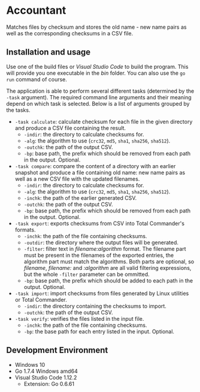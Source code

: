 # Accountant

Matches files by checksum and stores the old name - new name pairs as well as the corresponding checksums in a CSV file.

## Installation and usage

Use one of the build files or _Visual Studio Code_ to build the program. This will provide you one executable in the _bin_ folder. You can also use the `go run` command of course.

The application is able to perform several different tasks (determined by the `-task` argument). The required command line arguments and their meaning depend on which task is selected. Below is a list of arguments grouped by the tasks.

  * `-task calculate`: calculate checksum for each file in the given directory and produce a CSV file containing the result.
    * `-indir`: the directory to calculate checksums for.
    * `-alg`: the algorithm to use (`crc32`, `md5`, `sha1`, `sha256`, `sha512`).
    * `-outchk`: the path of the output CSV.
    * `-bp`: base path, the prefix which should be removed from each path in the output. Optional.
  * `-task compare`: compare the content of a directory with an earlier snapshot and produce a file containing old name: new name pairs as well as a new CSV file with the updated filenames.
    * `-indir`: the directory to calculate checksums for.
    * `-alg`: the algorithm to use (`crc32`, `md5`, `sha1`, `sha256`, `sha512`).
    * `-inchk`: the path of the earlier generated CSV.
    * `-outchk`: the path of the output CSV.
    * `-bp`: base path, the prefix which should be removed from each path in the output. Optional.
  * `-task export`: exports checksums from CSV into Total Commander's formats.
    * `-inchk`: the path of the file containing checksums.
    * `-outdir`: the directory where the output files will be generated.
    * `-filter`: filter text in _filename:algorithm_ format. The filename part must be present in the filenames of the exported entries, the algorithm part must match the algorithms. Both parts are optional, so _filename_, _filename:_ and _:algorithm_ are all valid filtering expressions, but the whole `-filter` parameter can be ommitted.
    * `-bp`: base path, the prefix which should be added to each path in the output. Optional.
  * `-task import`: import checksums from files generated by Linux utilities or Total Commander.
    * `-indir`: the directory containing the checksums to import.
    * `-outchk`: the path of the output CSV.
  * `-task verify`: verifies the files listed in the input file.
    * `-inchk`: the path of the file containing checksums.
    * `-bp`: the base path for each entry listed in the input. Optional.

## Development Environment

  * Windows 10
  * Go 1.7.4 Windows amd64
  * Visual Studio Code 1.12.2
    * Extension: Go 0.6.61
